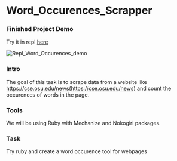 # Word_Occurences_Scrapper

### Finished Project Demo

Try it in repl [here](https://replit.com/@DaveVerano/WordOccurencesScrapper)

![Repl_Word_Occurences_demo](https://user-images.githubusercontent.com/49330823/180515438-59f326c0-5409-4ccc-87be-7ab244c34028.JPG)


### Intro

The goal of this task is to scrape data from a website like https://cse.osu.edu/news(https://cse.osu.edu/news) and count the occurences of words in the page.

### Tools

We will be using Ruby with Mechanize and Nokogiri packages. 

### Task

Try ruby and create a word occurence tool for webpages


